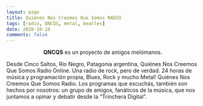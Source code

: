 ```yaml
---
layout: page
title: Quienes Nos Creemos Que Somos RADIO
tags: [radio, QNCQS, metal, beatles]
date: 2020-10-10
comments: false
---
```

    
<center><b>QNCQS</b> es un proyecto de amigos melómanos.</center>

<justify>Desde Cinco Saltos, Río Negro, Patagonia argentina, Quiénes Nos Creemos Que Somos Radio Online. Una radio de rock, pero de verdad. 24 horas de música y programación propia, Blues, Rock y mucho Metal! Quiénes Nos Creemos Que Somos Radio.
Los programas que escuchás, también son hechos por nosotros: un grupo de amigos, fanáticos de la música, que nos juntamos a opinar y debatir desde la “Trinchera Digital”.</justify>

